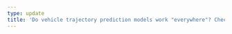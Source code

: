 ```yaml
---
type: update
title: 'Do vehicle trajectory prediction models work "everywhere"? Check out our new work added to our <a href="https://s-attack.github.io/"> s-attack library</a>.'
---
```

